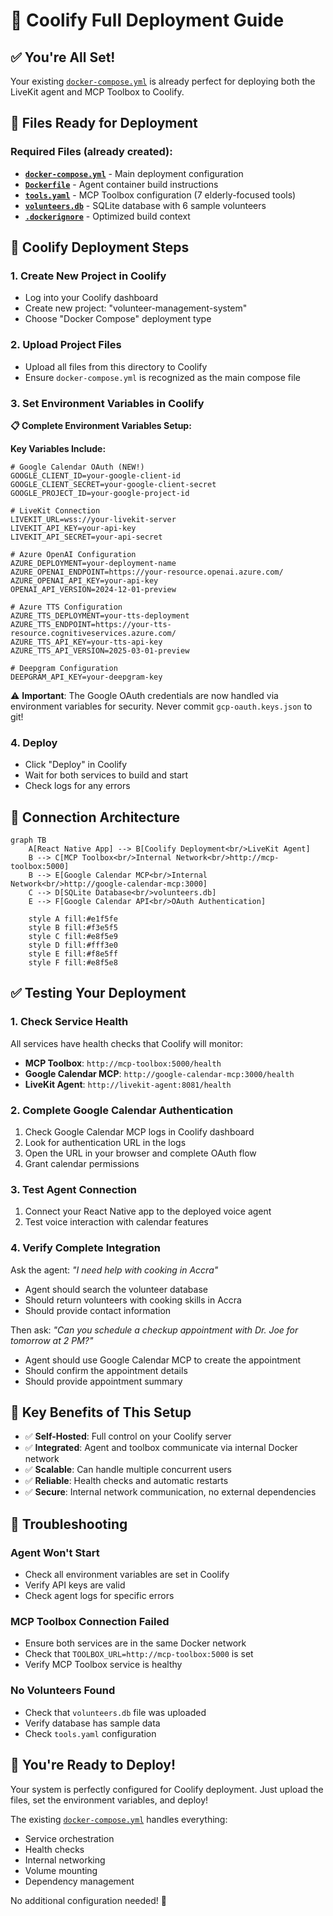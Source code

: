 # 🚀 Coolify Full Deployment Guide

## ✅ You're All Set!

Your existing [`docker-compose.yml`](docker-compose.yml) is already perfect for deploying both the LiveKit agent and MCP Toolbox to Coolify.

## 📁 Files Ready for Deployment

### Required Files (already created):
- **[`docker-compose.yml`](docker-compose.yml)** - Main deployment configuration
- **[`Dockerfile`](Dockerfile)** - Agent container build instructions  
- **[`tools.yaml`](tools.yaml)** - MCP Toolbox configuration (7 elderly-focused tools)
- **[`volunteers.db`](volunteers.db)** - SQLite database with 6 sample volunteers
- **[`.dockerignore`](.dockerignore)** - Optimized build context

## 🔧 Coolify Deployment Steps

### 1. Create New Project in Coolify
- Log into your Coolify dashboard
- Create new project: "volunteer-management-system"
- Choose "Docker Compose" deployment type

### 2. Upload Project Files
- Upload all files from this directory to Coolify
- Ensure `docker-compose.yml` is recognized as the main compose file

### 3. Set Environment Variables in Coolify

**📋 Complete Environment Variables Setup:**

**Key Variables Include:**
```env
# Google Calendar OAuth (NEW!)
GOOGLE_CLIENT_ID=your-google-client-id
GOOGLE_CLIENT_SECRET=your-google-client-secret
GOOGLE_PROJECT_ID=your-google-project-id

# LiveKit Connection
LIVEKIT_URL=wss://your-livekit-server
LIVEKIT_API_KEY=your-api-key
LIVEKIT_API_SECRET=your-api-secret

# Azure OpenAI Configuration
AZURE_DEPLOYMENT=your-deployment-name
AZURE_OPENAI_ENDPOINT=https://your-resource.openai.azure.com/
AZURE_OPENAI_API_KEY=your-api-key
OPENAI_API_VERSION=2024-12-01-preview

# Azure TTS Configuration
AZURE_TTS_DEPLOYMENT=your-tts-deployment
AZURE_TTS_ENDPOINT=https://your-tts-resource.cognitiveservices.azure.com/
AZURE_TTS_API_KEY=your-tts-api-key
AZURE_TTS_API_VERSION=2025-03-01-preview

# Deepgram Configuration
DEEPGRAM_API_KEY=your-deepgram-key
```

⚠️ **Important**: The Google OAuth credentials are now handled via environment variables for security. Never commit `gcp-oauth.keys.json` to git!

### 4. Deploy
- Click "Deploy" in Coolify
- Wait for both services to build and start
- Check logs for any errors

## 🔗 Connection Architecture

```mermaid
graph TB
    A[React Native App] --> B[Coolify Deployment<br/>LiveKit Agent]
    B --> C[MCP Toolbox<br/>Internal Network<br/>http://mcp-toolbox:5000]
    B --> E[Google Calendar MCP<br/>Internal Network<br/>http://google-calendar-mcp:3000]
    C --> D[SQLite Database<br/>volunteers.db]
    E --> F[Google Calendar API<br/>OAuth Authentication]
    
    style A fill:#e1f5fe
    style B fill:#f3e5f5
    style C fill:#e8f5e9
    style D fill:#fff3e0
    style E fill:#f8e5ff
    style F fill:#e8f5e8
```

## ✅ Testing Your Deployment

### 1. Check Service Health
All services have health checks that Coolify will monitor:
- **MCP Toolbox**: `http://mcp-toolbox:5000/health`
- **Google Calendar MCP**: `http://google-calendar-mcp:3000/health`
- **LiveKit Agent**: `http://livekit-agent:8081/health`

### 2. Complete Google Calendar Authentication
1. Check Google Calendar MCP logs in Coolify dashboard
2. Look for authentication URL in the logs
3. Open the URL in your browser and complete OAuth flow
4. Grant calendar permissions

### 3. Test Agent Connection
1. Connect your React Native app to the deployed voice agent
2. Test voice interaction with calendar features

### 4. Verify Complete Integration
Ask the agent: *"I need help with cooking in Accra"*
- Agent should search the volunteer database
- Should return volunteers with cooking skills in Accra
- Should provide contact information

Then ask: *"Can you schedule a checkup appointment with Dr. Joe for tomorrow at 2 PM?"*
- Agent should use Google Calendar MCP to create the appointment
- Should confirm the appointment details
- Should provide appointment summary

## 🎯 Key Benefits of This Setup

- ✅ **Self-Hosted**: Full control on your Coolify server
- ✅ **Integrated**: Agent and toolbox communicate via internal Docker network
- ✅ **Scalable**: Can handle multiple concurrent users
- ✅ **Reliable**: Health checks and automatic restarts
- ✅ **Secure**: Internal network communication, no external dependencies

## 🐛 Troubleshooting

### Agent Won't Start
- Check all environment variables are set in Coolify
- Verify API keys are valid
- Check agent logs for specific errors

### MCP Toolbox Connection Failed
- Ensure both services are in the same Docker network
- Check that `TOOLBOX_URL=http://mcp-toolbox:5000` is set
- Verify MCP Toolbox service is healthy

### No Volunteers Found
- Check that `volunteers.db` file was uploaded
- Verify database has sample data
- Check `tools.yaml` configuration

## 🚀 You're Ready to Deploy!

Your system is perfectly configured for Coolify deployment. Just upload the files, set the environment variables, and deploy!

The existing [`docker-compose.yml`](docker-compose.yml) handles everything:
- Service orchestration
- Health checks  
- Internal networking
- Volume mounting
- Dependency management

No additional configuration needed! 🎉
